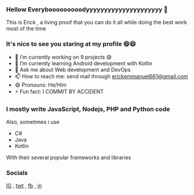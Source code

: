 ### Hellow Everybooooooooodyyyyyyyyyyyyyyyyyyyyy 👋

 This is Erick , a living proof that you can do it all while doing the best work most of the time
 
### It's nice to see you staring at my profile 😄😄

- 🔭 I’m currently working on 9 projects 😄
- 🌱 I’m currently learning Android development with Kotlin
- 💬 Ask me about Web development and DevOps
- 📫 How to reach me: send mail through erickemmanuel661@gmail.com
- 😄 Pronouns: He/Him
-  ⚡ Fun fact:  I COMMIT BY ACCIDENT 
 
### I mostly write JavaScript, Nodejs, PHP and Python code 
 Also, sometimes i use
- C#
- Java
- Kotlin

With their several popular frameworks and libraries

### Socials
[IG](www.instagram.com/erickeliab_dev)      ,      [twt](www.twitter.com/thrownstoneric1)           ,         [fb](www.facebook.com/thrownstonericky)  ,  [in](https://www.linkedin.com/in/erick-mgongo-89848b172/)
